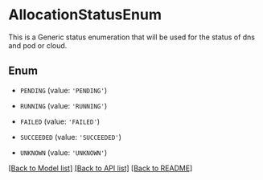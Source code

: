 # AllocationStatusEnum

This is a Generic status enumeration that will be used for the status of dns and pod or cloud.

## Enum

* `PENDING` (value: `'PENDING'`)

* `RUNNING` (value: `'RUNNING'`)

* `FAILED` (value: `'FAILED'`)

* `SUCCEEDED` (value: `'SUCCEEDED'`)

* `UNKNOWN` (value: `'UNKNOWN'`)

[[Back to Model list]](../README.md#documentation-for-models) [[Back to API list]](../README.md#documentation-for-api-endpoints) [[Back to README]](../README.md)


